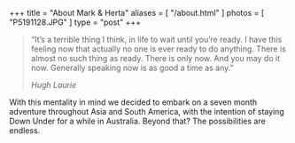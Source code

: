 +++
title   = "About Mark & Herta"
aliases = [ "/about.html" ]
photos  = [ "P5191128.JPG" ]
type    = "post"
+++

> “It’s a terrible thing I think, in life to wait until you’re ready. I have this feeling now that actually no one is ever ready to do anything. There is almost no such thing as ready. There is only now. And you may do it now. Generally speaking now is as good a time as any.”
>
> <cite>Hugh Laurie</cite>

With this mentality in mind we decided to embark on a seven month adventure throughout Asia and South America, with the intention of staying Down Under for a while in Australia. Beyond that? The possibilities are endless.